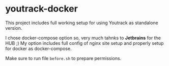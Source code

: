 # youtrack-docker

This project includes full working setup for using Youtrack as standalone version.

I chose docker-compose option so, very much tahnks to **Jetbrains** for the HUB ;)
My option includes full config of nginx site setup and properly setup for docker as docker-compose.

Make sure to run file `before.sh` to prepare permissions.

